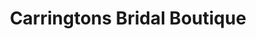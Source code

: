 ---
title: "Carringtons Bridal Boutique"
url: /aberdeen/carringtons-bridal-boutique/
shop: clothes
---